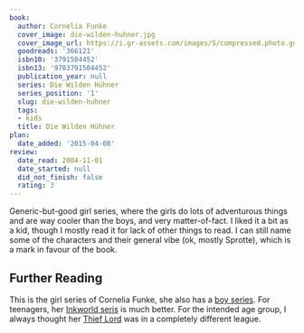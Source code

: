 ```yaml
---
book:
  author: Cornelia Funke
  cover_image: die-wilden-huhner.jpg
  cover_image_url: https://i.gr-assets.com/images/S/compressed.photo.goodreads.com/books/1174151858l/366121._SX318_.jpg
  goodreads: '366121'
  isbn10: '3791504452'
  isbn13: '9783791504452'
  publication_year: null
  series: Die Wilden Hühner
  series_position: '1'
  slug: die-wilden-huhner
  tags:
  - kids
  title: Die Wilden Hühner
plan:
  date_added: '2015-04-08'
review:
  date_read: 2004-11-01
  date_started: null
  did_not_finish: false
  rating: 3
---
```


Generic-but-good girl series, where the girls do lots of adventurous things and are way cooler than the boys, and very
matter-of-fact. I liked it a bit as a kid, though I mostly read it for lack of other things to read. I can still name
some of the characters and their general vibe (ok, mostly Sprotte), which is a mark in favour of the book.

## Further Reading

This is the girl series of Cornelia Funke, she also has a [boy
series](https://books.rixx.de/reviews/2001/ghosthunters-and-the-incredibly-revolting-ghost). For teenagers, her
[Inkworld seris](https://books.rixx.de/reviews/2006/inkheart) is much better. For the intended age group, I always
thought her [Thief Lord](https://books.rixx.de/reviews/2001/herr-der-diebe) was in a completely different league.
